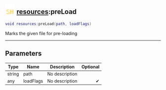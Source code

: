 ## <img src="../../.gitbook/assets/shared.png" width="32" height="32" /> [resources](../resources/README.md):preLoad

```lua
void resources:preLoad(path, loadFlags)
```

Marks the given file for pre-loading<br>

-----------------
## Parameters

| Type   | Name | Description | Optional |
| ------ | ---- | ----------- | -------: |
| string | path | No description |  |
| any | loadFlags | No description | ✔ |

